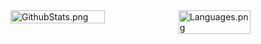 <div style="display: flex; width: 100%; margin: 0; padding: 0">
  <img style="width: 56%; height: 50%;" src="https://github-readme-stats.vercel.app/api?username=dadolyner&show_icons=true&theme=radical" alt="GithubStats.png" />
  <img style="width: 49%; height: 50%;" src="https://github-readme-stats.vercel.app/api/top-langs/?username=dadolyner&layout=compact&theme=radical" alt="Languages.png" />
</div>
